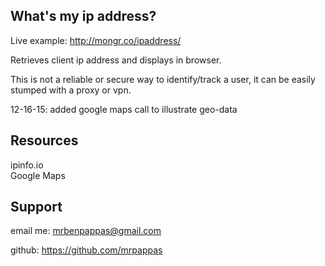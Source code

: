 What's my ip address?  
-------


Live example:  http://mongr.co/ipaddress/

Retrieves client ip address and displays in browser.

This is not a reliable or secure way to identify/track a user,  it can be easily stumped with a proxy or vpn.

12-16-15: added google maps call to illustrate geo-data


Resources
-------

ipinfo.io  
Google Maps

Support
-------

email me: mrbenpappas@gmail.com

github: https://github.com/mrpappas

